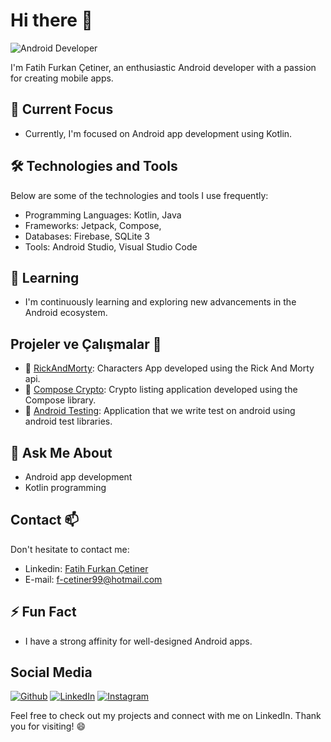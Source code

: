 <!-- Başlık -->
# Hi there 👋

![Android Developer](https://img.shields.io/badge/Android%20Developer-3DDC84?style=flat&logo=android&logoColor=white)

I'm Fatih Furkan Çetiner, an enthusiastic Android developer with a passion for creating mobile apps.

## 🔭 Current Focus
- Currently, I'm focused on Android app development using Kotlin.

## 🛠️ Technologies and Tools
Below are some of the technologies and tools I use frequently:
- Programming Languages: Kotlin, Java
- Frameworks: Jetpack, Compose,
- Databases: Firebase, SQLite 3
- Tools: Android Studio, Visual Studio Code

## 🌱 Learning
- I'm continuously learning and exploring new advancements in the Android ecosystem.

## Projeler ve Çalışmalar 💼
- 📱 [RickAndMorty](https://github.com/fatihCetiner/RickAndMorty): Characters App developed using the Rick And Morty api.
- 📱 [Compose Crypto](https://github.com/fatihCetiner/ComposeCrypto): Crypto listing application developed using the Compose library.
- 📱 [Android Testing](https://github.com/fatihCetiner/AndroidTesting): Application that we write test on android using android test libraries.

## 💬 Ask Me About
- Android app development
- Kotlin programming

## Contact 📫
Don't hesitate to contact me:
- Linkedin: [Fatih Furkan Çetiner](https://www.linkedin.com/in/fatih-furkan-%C3%A7etiner-174b3218a/)
- E-mail: f-cetiner99@hotmail.com

## ⚡ Fun Fact
- I have a strong affinity for well-designed Android apps.

## Social Media
[![Github](https://img.shields.io/badge/Github-000?style=for-the-badge&labelColor=000&logo=Github&logoColor=white&link=https://github.com/fatihCetiner)](https://github.com/fatihCetiner)
[![LinkedIn](https://img.shields.io/badge/LinkedIn-0077B5?style=for-the-badge&logo=linkedin&logoColor=white&link=https://www.linkedin.com/in/fatih-furkan-%C3%A7etiner-174b3218a/)](https://www.linkedin.com/in/fatih-furkan-%C3%A7etiner-174b3218a/)
[![Instagram](https://img.shields.io/badge/Instagram-C13584?style=for-the-badge&labelColor=C13584&logo=instagram&logoColor=white&link=https://www.instagram.com/fatih_mobiledev/)](https://www.instagram.com/fatih_mobiledev/)

Feel free to check out my projects and connect with me on LinkedIn. Thank you for visiting! 😄







